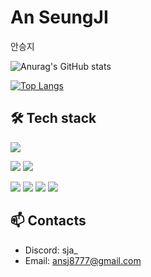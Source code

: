 # An SeungJI
안승지

![Anurag's GitHub stats](https://github-readme-stats.vercel.app/api?username=s-ja&show_icons=true&theme=dracula)

[![Top Langs](https://github-readme-stats.vercel.app/api/top-langs/?username=s-ja&layout=compact)](https://github.com/s-ja/github-readme-stats)

## 🛠 Tech stack
<img src="https://img.shields.io/badge/visualstudiocode-007ACC?style=for-the-badge&logo=visualstudiocode&logoColor=white">

<img src="https://img.shields.io/badge/Adobe Illustrator-FF9A00?style=for-the-badge&logo=Adobe Illustrator&logoColor=white"> <img src="https://img.shields.io/badge/figma-F24E1E?style=for-the-badge&logo=figma&logoColor=white"/>

<img src="https://img.shields.io/badge/React-61DAFB?style=for-the-badge&logo=React&logoColor=white"> <img src="https://img.shields.io/badge/javascript-F7DF1E?style=for-the-badge&logo=javascript&logoColor=white"> <img src="https://img.shields.io/badge/typescript-3178C6?style=for-the-badge&logo=typescript&logoColor=white"/> <img src="https://img.shields.io/badge/next.js-000000?style=for-the-badge&logo=nextdotjs&logoColor=white"/>

## 📫 Contacts
- Discord: sja_
- Email: ansj8777@gmail.com

